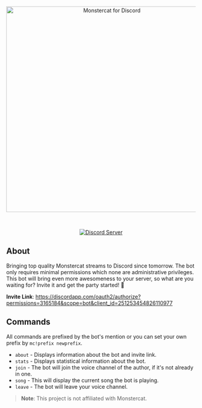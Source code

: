 <div align="center">
	<br />
	<p>
		<a href="https://github.com/appellation/monstercat"><img src="http://i.imgur.com/590pexo.png" width="546" alt="Monstercat for Discord"></a>
	</p>
	<br />
	<p>
		<a href="https://discord.gg/DPuaDvP"><img src="https://discordapp.com/api/guilds/251245211416657931/embed.png" alt="Discord Server"></a>
	</p>
</div>

## About
Bringing top quality Monstercat streams to Discord since tomorrow. The bot only requires minimal permissions which none are administrative privileges. This bot will bring even more awesomeness to your server, so what are you waiting for? Invite it and get the party started! :tada:

**Invite Link**: https://discordapp.com/oauth2/authorize?permissions=3165184&scope=bot&client_id=251253454826110977

## Commands
All commands are prefixed by the bot's mention or you can set your own prefix by `mc!prefix newprefix`.
- `about` - Displays information about the bot and invite link.
- `stats` - Displays statistical information about the bot.
- `join` - The bot will join the voice channel of the author, if it's not already in one.
- `song` - This will display the current song the bot is playing.
- `leave` - The bot will leave your voice channel.

> **Note**: This project is not affiliated with Monstercat.
